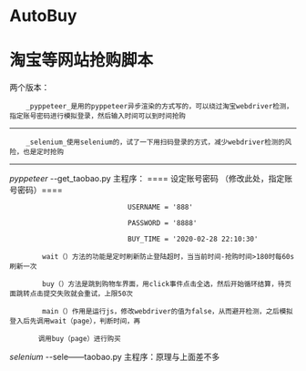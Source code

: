 # AutoBuy
淘宝等网站抢购脚本
==
两个版本：

        _pyppeteer_是用的pyppeteer异步渲染的方式写的，可以绕过淘宝webdriver检测，指定账号密码进行模拟登录，然后输入时间可以到时间抢购
----------------

        _selenium_使用selenium的，试了一下用扫码登录的方式，减少webdriver检测的风险，也是定时抢购
-------------------

_pyppeteer_
          --get_taobao.py 主程序：
          ==== 设定账号密码 （修改此处，指定账号密码）====
                                 
                                 USERNAME = '888'
                                 
                                 PASSWORD = '8888'
                                 
                                 BUY_TIME = '2020-02-28 22:10:30'
                                 
            wait（）方法的功能是定时刷新防止登陆超时，当当前时间-抢购时间>180时每60s刷新一次
                                 
            buy（）方法是跳到购物车界面，用click事件点击全选，然后开始循环结算，待页面跳转点击提交失败就会重试，上限50次
                                 
            main（）作用是运行js，修改webdriver的值为false，从而避开检测，之后模拟登入后先调用wait（page），判断时间，再
                                 
           调用buy（page）进行购买

_selenium_
          --sele——taobao.py 主程序：原理与上面差不多
                                 
